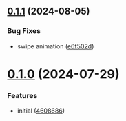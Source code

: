 ## [0.1.1](https://github.com/petermihailov/currency-converter/compare/v0.1.0...v0.1.1) (2024-08-05)

### Bug Fixes

- swipe animation ([e6f502d](https://github.com/petermihailov/currency-converter/commit/e6f502dabb5584961141b82f7145d9acbb81f980))

# [0.1.0](https://github.com/petermihailov/currency-converter/compare/46086865e6fbe64205ef44feca65226d4ddf89fe...v0.1.0) (2024-07-29)

### Features

- initial ([4608686](https://github.com/petermihailov/currency-converter/commit/46086865e6fbe64205ef44feca65226d4ddf89fe))
